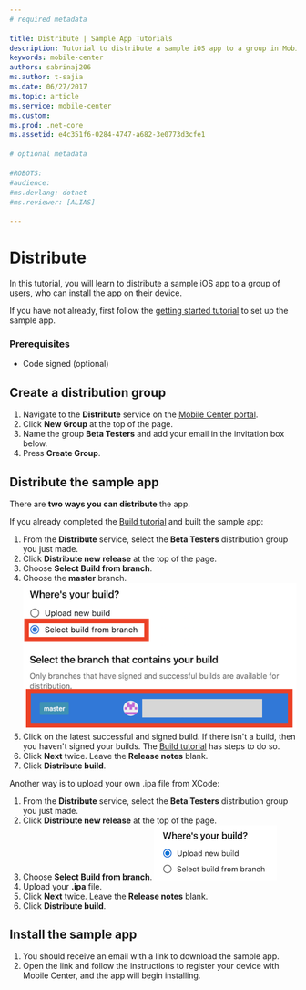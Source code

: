 ```yaml
---
# required metadata

title: Distribute | Sample App Tutorials
description: Tutorial to distribute a sample iOS app to a group in Mobile Center.
keywords: mobile-center
authors: sabrinaj206
ms.author: t-sajia
ms.date: 06/27/2017
ms.topic: article
ms.service: mobile-center
ms.custom:
ms.prod: .net-core
ms.assetid: e4c351f6-0284-4747-a682-3e0773d3cfe1

# optional metadata

#ROBOTS:
#audience:
#ms.devlang: dotnet
#ms.reviewer: [ALIAS]

---
```


# Distribute
In this tutorial, you will learn to distribute a sample iOS app to a group of users, who can install the app on their device.

If you have not already, first follow the [getting started tutorial](/getting-started.md) to set up the sample app.


### Prerequisites
- Code signed (optional)

## Create a distribution group
1. Navigate to the **Distribute** service on the [Mobile Center portal](https://mobile.azure.com/apps).
2. Click **New Group** at the top of the page.
3. Name the group **Beta Testers** and add your email in the invitation box below.
4. Press **Create Group**.

## Distribute the sample app
There are **two ways you can distribute** the app.

If you already completed the [Build tutorial](/build.md) and built the sample app:
1. From the **Distribute** service, select the **Beta Testers** distribution group you just made.
2. Click **Distribute new release** at the top of the page.
3. Choose **Select Build from branch**.
4. Choose the **master** branch.
![Distribute build from branch](Images/build_from_branch_ios.png)
5. Click on the latest successful and signed build. If there isn't a build, then you haven't signed your builds. The [Build tutorial](/build.md) has steps to do so.
6. Click **Next** twice. Leave the **Release notes** blank.
7. Click **Distribute build**.
<!--Gif here-->

Another way is to upload your own .ipa file from XCode:
1. From the **Distribute** service, select the **Beta Testers** distribution group you just made.
2. Click **Distribute new release** at the top of the page.
3. Choose **Select Build from branch**.
![Distribute .ipa file](Images/upload_new_build_ios.png)
4. Upload your **.ipa** file.
5. Click **Next** twice. Leave the **Release notes** blank.
6. Click **Distribute build**.

## Install the sample app
1. You should receive an email with a link to download the sample app.
2. Open the link and follow the instructions to register your device with Mobile Center, and the app will begin installing.
